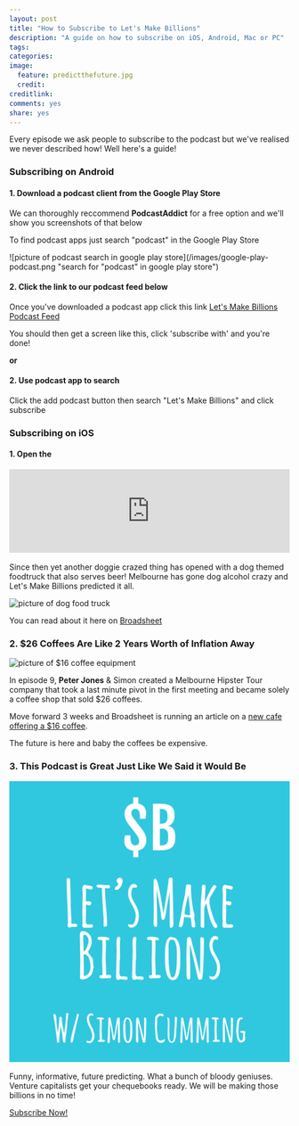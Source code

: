 ```yaml
---
layout: post
title: "How to Subscribe to Let's Make Billions"
description: "A guide on how to subscribe on iOS, Android, Mac or PC"
tags:
categories:
image:
  feature: predictthefuture.jpg
  credit: 
creditlink:
comments: yes
share: yes
---
```


Every episode we ask people to subscribe to the podcast but we've realised we never described how! Well here's a guide!

### Subscribing on Android

#### 1. Download a podcast client from the Google Play Store

We can thoroughly reccommend **PodcastAddict** for a free option and we'll show you screenshots of that below

To find podcast apps just search "podcast" in the Google Play Store

![picture of podcast search in google play store](/images/google-play-podcast.png "search for "podcast" in google play store")

#### 2. Click the link to our podcast feed below

Once you've downloaded a podcast app click this link [Let's Make Billions Podcast Feed](http://www.omnycontent.com/d/playlist/f74cc2ac-5cea-4914-99d8-a67c008ca26e/df7f3c35-9d13-4dc2-baa6-a67c008d8993/1ababd79-c1db-453a-8c7d-a67c008d899c/podcast.rss)

You should then get a screen like this, click 'subscribe with' and you're done!

**or**


#### 2. Use podcast app to search

Click the add podcast button then search "Let's Make Billions" and click subscribe


### Subscribing on iOS

#### 1. Open the 


<iframe src="https://www.omnycontent.com/w/player/?orgId=f74cc2ac-5cea-4914-99d8-a67c008ca26e&programId=df7f3c35-9d13-4dc2-baa6-a67c008d8993&clipId=945134ef-886e-4a45-9b77-a67c008d9526" width="100%" height="150px" frameborder="0"></iframe>

Since then yet another doggie crazed thing has opened with a dog themed foodtruck that also serves beer! Melbourne has gone dog alcohol crazy and Let's Make Billions predicted it all.

![picture of dog food truck](https://www.broadsheet.com.au/media/cache/04/0f/040f35cfe8a31af9af8c5f53d2a4d41b.jpg "The Dog Food Truck")

You can read about it here on [Broadsheet](https://www.broadsheet.com.au/national/food-and-drink/article/melbourne-now-has-food-truck-dogs)


### 2. $26 Coffees Are Like 2 Years Worth of Inflation Away

![picture of $16 coffee equipment](https://www.broadsheet.com.au/media/cache/99/6f/996f1ad078eef60d6d6251841d932526.jpg)

In episode 9, **Peter Jones** & Simon created a Melbourne Hipster Tour company that took a last minute pivot in the first meeting and became solely a coffee shop that sold $26 coffees.

Move forward 3 weeks and Broadsheet is running an article on a [new cafe offering a $16 coffee](https://www.broadsheet.com.au/national/food-and-drink/article/asskicker-coffee).

The future is here and baby the coffees be expensive.

### 3. This Podcast is Great Just Like We Said it Would Be

![let's make billions podcast logo](/images/letsmakebillionspodcast.jpg)

Funny, informative, future predicting. What a bunch of bloody geniuses. Venture capitalists get your chequebooks ready. We will be making those billions in no time!

<a href="http://bit.ly/predictTheFutureListicleiTunes" class="btn btn-success" >Subscribe Now!</a>